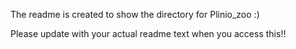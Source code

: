 The readme is created to show the directory for Plinio_zoo :)

Please update with your actual readme text when you access this!!
